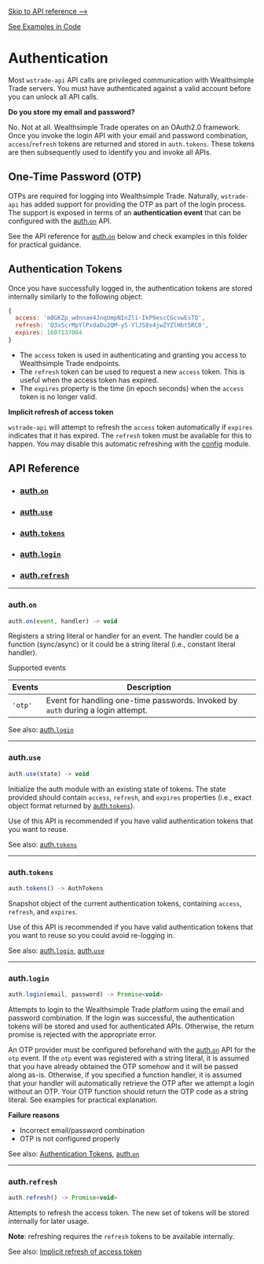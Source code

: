 [Skip to API reference -->](#api-reference)

[See Examples in Code](/docs/auth/examples.js)

Authentication
===

Most `wstrade-api` API calls are privileged communication with Wealthsimple Trade servers. You must have authenticated against a valid account before you can unlock all API calls.

**Do you store my email and password?**

No. Not at all. Wealthsimple Trade operates on an OAuth2.0 framework. Once you invoke the login API with your email and password combination, `access`/`refresh` tokens are returned and stored in `auth.tokens`. These tokens are then subsequently used to identify you and invoke all APIs.

One-Time Password (OTP)
---
OTPs are required for logging into Wealthsimple Trade. Naturally, `wstrade-api` has added support for providing the OTP as part of the login process. The support is exposed in terms of an **authentication event** that can be configured with the [auth.`on`](#auth-on) API.

See the API reference for [auth.`on`](#auth-on) below and check examples in this folder for practical guidance.

<a id="authentication-tokens"></a>
Authentication Tokens
---

Once you have successfully logged in, the authentication tokens are stored internally similarly to the following object:

```javascript
{
  access: 'm8GKZp_wdnnae4JnqUmpNInZli-IkP9escCGcvwEsTQ',
  refresh: 'O3xScrMpYlPxdaDu2QM-yS-YlJS8s4jwZYZlHbt5RC0',
  expires: 1607137004
}
```

* The `access` token is used in authenticating and granting you access to Wealthsimple Trade endpoints. 
* The `refresh` token can be used to request a new `access` token. This is useful when the access token has expired.
* The `expires` property is the time (in epoch seconds) when the `access` token is no longer valid.

<a id="auth-implicit-refresh"></a>
**Implicit refresh of access token**

`wstrade-api` will attempt to refresh the `access` token automatically if `expires` indicates that it has expired. The `refresh` token must be available for this to happen. You may disable this automatic refreshing with the [config](/docs/config) module.

<a id="#api-reference"></a>

API Reference
---
* ### [auth.`on`](#auth-on)
* ### [auth.`use`](#auth-use)
* ### [auth.`tokens`](#auth-tokens)
* ### [auth.`login`](#auth-login)
* ### [auth.`refresh`](#auth-refresh)

---

<a id="auth-on"></a>
### auth.`on`

```javascript
auth.on(event, handler) -> void
```
Registers a string literal or handler for an event. The handler could be a function (sync/async) or it could be a string literal (i.e., constant literal handler).

Supported events

|Events| Description |
|--|--|
| `'otp'` | Event for handling one-time passwords. Invoked by `auth` during a login attempt.|

See also: [auth.`login`](#auth-login)


---

<a id="auth-use"></a>
### auth.`use`

```javascript
auth.use(state) -> void
```
Initialize the auth module with an existing state of tokens. The state provided should contain `access`, `refresh`, and `expires` properties (i.e., exact object format returned by [auth.`tokens`](#auth-tokens)).

Use of this API is recommended if you have valid authentication tokens that you want to reuse. 

See also: [auth.`tokens`](#auth-tokens)


---

<a id="auth-tokens"></a>
### auth.`tokens`

```javascript
auth.tokens() -> AuthTokens
```
Snapshot object of the current authentication tokens, containing `access`, `refresh`, and `expires`.



Use of this API is recommended if you have valid authentication tokens that you want to reuse so you could avoid re-logging in.

See also: [auth.`login`](#auth-login), [auth.`use`](#auth-use)

---

<a id="auth-login"></a>
### auth.`login`

```javascript
auth.login(email, password) -> Promise<void>
```

Attempts to login to the Wealthsimple Trade platform using the email and password combination. If the login was successful, the authentication tokens will be stored and used for authenticated APIs. Otherwise, the return promise is rejected with the appropriate error.

An OTP provider must be configured beforehand with the [auth.`on`](#auth-on) API for the `otp` event. If the `otp` event was registered with a string literal, it is assumed that you have already obtained the OTP somehow and it will be passed along as-is. Otherwise, if you specified a function handler, it is assumed that your handler will automatically retrieve the OTP after we attempt a login without an OTP. Your OTP function should return the OTP code as a string literal. See examples for practical explanation.

**Failure reasons**
* Incorrect email/password combination
* OTP is not configured properly

See also: [Authentication Tokens](#authentication-tokens), [auth.`on`](#auth-on)

---

<a id="auth-refresh"></a>
### auth.`refresh`

```javascript
auth.refresh() -> Promise<void>
```

Attempts to refresh the access token. The new set of tokens will be stored internally for later usage.

**Note**:  refreshing requires the `refresh` tokens to be available internally.

See also: [Implicit refresh of access token](#auth-implicit-refresh)
